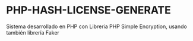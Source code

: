 # PHP-HASH-LICENSE-GENERATE
Sistema desarrollado en PHP con Libreria PHP Simple Encryption, usando también librería Faker 
